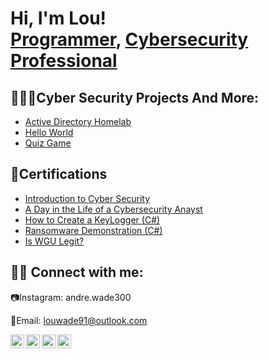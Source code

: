 <h1>Hi, I'm Lou! <br/><a href="https://github.com/cyberlocs">Programmer</a>, <a href="https://www.linkedin.com/in/louwade22/">Cybersecurity Professional</a>

<h2>👨🏿‍💻Cyber Security Projects And More:</h2>

  - [Active Directory Homelab](https://github.com/cyberlocs/ActiveDirectoryLab/blob/main/README.md)
  - [Hello World](https://github.com/cyberlocs/Algorithms-Practice)
  - [Quiz Game](https://github.com/cyberlocs/My-Quiz-Game)
<h2>📃Certifications</h2>

- [Introduction to Cyber Security](https://simpli-web.app.link/e/Tnwlkqu5jrb)
- [A Day in the Life of a Cybersecurity Anayst](https://www.youtube.com/watch?v=uHy3oM7NnoU)
- [How to Create a KeyLogger (C#)](https://www.youtube.com/watch?v=N-L9hklSlNk)
- [Ransomware Demonstration (C#)](https://www.youtube.com/watch?v=OfvdQeh79s0)
- [Is WGU Legit?](https://www.youtube.com/watch?v=E2MwRWxDBkA)

<h2> 🤳🏾 Connect with me:</h2>
📷Instagram: andre.wade300

📩Email: louwade91@outlook.com

[<img align="left" alt="JoshMadakor | YouTube" width="22px" src="https://cdn.jsdelivr.net/npm/simple-icons@v3/icons/youtube.svg" />][youtube]
[<img align="left" alt="JoshMadakor | Twitter" width="22px" src="https://cdn.jsdelivr.net/npm/simple-icons@v3/icons/twitter.svg" />][twitter]
[<img align="left" alt="JoshMadakor | LinkedIn" width="22px" src="https://cdn.jsdelivr.net/npm/simple-icons@v3/icons/linkedin.svg" />][linkedin]
[<img align="left" alt="JoshMadakor | Instagram" width="22px" src="https://cdn.jsdelivr.net/npm/simple-icons@v3/icons/instagram.svg" />][instagram]

[twitter]: https://twitter.com/joshmadakor
[youtube]: https://www.youtube.com/c/joshmadakor
[instagram]: https://www.instagram.com/andre.wade300/
[linkedin]: https://linkedin.com/in/louwade91

<!--
**joshmadakor1/joshmadakor1** is a ✨ _special_ ✨ repository because its `README.md` (this file) appears on your GitHub profile.

Here are some ideas to get you started:

- 🔭 I’m currently working on ...
- 🌱 I’m currently learning ...
- 👯 I’m looking to collaborate on ...
- 🤔 I’m looking for help with ...
- 💬 Ask me about ...
- 📫 How to reach me: ...
- 😄 Pronouns: ...
- ⚡ Fun fact: ...
-->
